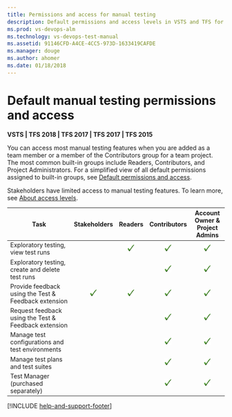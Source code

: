 ```yaml
---
title: Permissions and access for manual testing
description: Default permissions and access levels in VSTS and TFS for manual and exploratory testing
ms.prod: vs-devops-alm
ms.technology: vs-devops-test-manual
ms.assetid: 91146CFD-A4CE-4CC5-973D-1633419CAFDE
ms.manager: douge
ms.author: ahomer
ms.date: 01/18/2018
---
```


# Default manual testing permissions and access 
 
**VSTS | TFS 2018 | TFS 2017 | TFS 2017 | TFS 2015**

You can access most manual testing features when you are added as a team member or a member
of the Contributors group for a team project. The most common built-in groups include Readers,
Contributors, and Project Administrators. For a simplified view of all default permissions
assigned to built-in groups, see [Default permissions and access](../security/permissions-access.md).  

Stakeholders have limited access to manual testing features.
To learn more, see [About access levels](../security/access-levels.md).

| Task | Stakeholders | Readers | Contributors | Account Owner &amp;<br/>Project Admins |
| --- |:---:|:---:|:---:|:---:| 
| Exploratory testing, view test runs | | ![checkmark](_img/checkmark.png) | ![checkmark](_img/checkmark.png) | ![checkmark](_img/checkmark.png) |
| Exploratory testing, create and delete test runs |  |  | ![checkmark](_img/checkmark.png) | ![checkmark](_img/checkmark.png) |
| Provide feedback using the Test & Feedback extension | ![checkmark](_img/checkmark.png) | ![checkmark](_img/checkmark.png) | ![checkmark](_img/checkmark.png) | ![checkmark](_img/checkmark.png) |
| Request feedback using the Test & Feedback extension |  |  | ![checkmark](_img/checkmark.png) | ![checkmark](_img/checkmark.png) |
| Manage test configurations and test environments |  |  | ![checkmark](_img/checkmark.png) | ![checkmark](_img/checkmark.png) |
| Manage test plans and test suites |  |  | ![checkmark](_img/checkmark.png) | ![checkmark](_img/checkmark.png) |
| Test Manager (purchased separately) |  |  | ![checkmark](_img/checkmark.png) | ![checkmark](_img/checkmark.png) |

[!INCLUDE [help-and-support-footer](_shared/help-and-support-footer.md)] 
